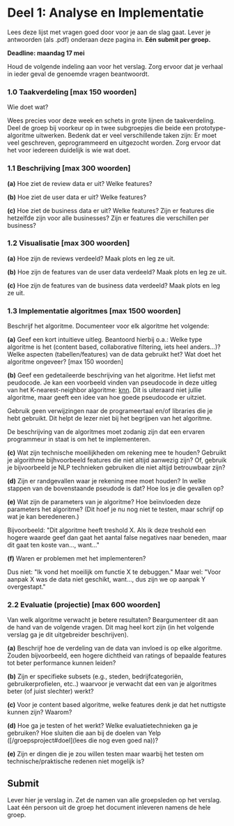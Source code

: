 # Deel 1: Analyse en Implementatie
Lees deze lijst met vragen goed door voor je aan de slag gaat. Lever je antwoorden (als .pdf) onderaan deze pagina in. **Eén submit per groep.**

**Deadline: maandag 17 mei**

Houd de volgende indeling aan voor het verslag. Zorg ervoor dat je verhaal in ieder geval de genoemde vragen beantwoordt.

### 1.0 Taakverdeling \[max 150 woorden\]
Wie doet wat?

Wees precies voor deze week en schets in grote lijnen de taakverdeling. Deel de groep bij voorkeur op in twee subgroepjes die beide een prototype-algoritme uitwerken. Bedenk dat er veel verschillende taken zijn: Er moet veel geschreven, geprogrammeerd en uitgezocht worden. Zorg ervoor dat het voor iedereen duidelijk is wie wat doet.


### 1.1 Beschrijving \[max 300 woorden\]

**(a)**
Hoe ziet de review data er uit? Welke features?

**(b)**
Hoe ziet de user data er uit? Welke features?

**(c)**
Hoe ziet de business data er uit? Welke features? Zijn er features die hetzelfde zijn voor alle businesses? Zijn er features die verschillen per business?

### 1.2 Visualisatie \[max 300 woorden\]

**(a)**
Hoe zijn de reviews verdeeld? Maak plots en leg ze uit.

**(b)**
Hoe zijn de features van de user data verdeeld? Maak plots en leg ze uit.

**(c)**
Hoe zijn de features van de business data verdeeld? Maak plots en leg ze uit.

### 1.3 Implementatie algoritmes \[max 1500 woorden\]
Beschrijf het algoritme. Documenteer voor elk algoritme het volgende:

**(a)**
Geef een kort intuitieve uitleg. Beantoord hierbij o.a.: Welke type algoritme is het (content based, collaborative filtering, iets heel anders...)? Welke aspecten (tabellen/features) van de data gebruikt het? Wat doet het algoritme ongeveer?
\[max 150 woorden\]

**(b)**
Geef een gedetaileerde beschrijving van het algoritme. Het liefst met peudocode. Je kan een voorbeeld vinden van pseudocode in deze uitleg van het K-nearest-neighbor algoritme: [knn](https://towardsdatascience.com/k-nearest-neighbours-introduction-to-machine-learning-algorithms-18e7ce3d802a). Dit is uiteraard niet jullie algoritme, maar geeft een idee van hoe goede pseudocode er uitziet.

Gebruik geen verwijzingen naar de programeertaal en/of libraries die je hebt gebruikt. Dit helpt de lezer niet bij het begrijpen van het algoritme.

De beschrijving van de algoritmes moet zodanig zijn dat een ervaren programmeur in staat is om het te implementeren.

**(c)**
Wat zijn technische moeilijkheden om rekening mee te houden? Gebruikt je algorithme bijhvoorbeeld features die niet altijd aanwezig zijn? Of, gebruik je bijvoorbeeld je NLP technieken gebruiken die niet altijd betrouwbaar zijn?

**(d)**
Zijn er randgevallen waar je rekening mee moet houden? In welke stappen van de bovenstaande pseudode is dat? Hoe los je die gevallen op?

**(e)**
Wat zijn de parameters van je algoritme? Hoe beïnvloeden deze parameters het algoritme? (Dit hoef je nu nog niet te testen, maar schrijf op wat je kan beredeneren.)

Bijvoorbeeld: "Dit algoritme heeft treshold X. Als ik deze treshold een hogere waarde geef dan gaat het aantal false negatives naar beneden, maar dit gaat ten koste van..., want..."

**(f)**
Waren er problemen met het implementeren?

Dus niet: "Ik vond het moeilijk om functie X te debuggen."
Maar wel: "Voor aanpak X was de data niet geschikt, want..., dus zijn we op aanpak Y overgestapt."


### 2.2 Evaluatie (projectie) \[max 600 woorden\]
Van welk algoritme verwacht je betere resultaten? Beargumenteer dit aan de hand van de volgende vragen. Dit mag heel kort zijn (in het volgende verslag ga je dit uitgebreider beschrijven).

**(a)**
Beschrijf hoe de verdeling van de data van invloed is op elke algoritme. Zouden bijvoorbeeld, een hogere dichtheid van ratings of bepaalde features tot beter performance kunnen leiden?

**(b)**
Zijn er specifieke subsets (e.g., steden, bedrijfcategoriën, gebruikerprofielen, etc..) waarvoor je verwacht dat een van je algoritmes beter (of juist slechter) werkt?

**(c)**
Voor je content based algoritme, welke features denk je dat het nuttigste kunnen zijn? Waarom?

**(d)**
Hoe ga je testen of het werkt? Welke evaluatietechnieken ga je gebruiken? Hoe sluiten die aan bij de doelen van Yelp ([/groepsproject#doel](lees die nog even goed na))?

**(e)**
Zijn er dingen die je zou willen testen maar waarbij het testen om technische/praktische redenen niet mogelijk is?

## Submit

Lever hier je verslag in. Zet de namen van alle groepsleden op het verslag. Laat één persoon uit de groep het document inleveren namens de hele groep.
